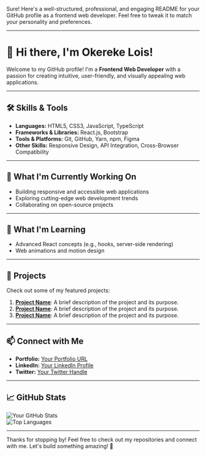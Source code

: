 Sure! Here's a well-structured, professional, and engaging README for your GitHub profile as a frontend web developer. Feel free to tweak it to match your personality and preferences.

---

# 👋 Hi there, I'm Okereke Lois!

Welcome to my GitHub profile! I'm a **Frontend Web Developer** with a passion for creating intuitive, user-friendly, and visually appealing web applications.  

---

## 🛠️ Skills & Tools
- **Languages:** HTML5, CSS3, JavaScript, TypeScript
- **Frameworks & Libraries:** React.js, Bootstrap
- **Tools & Platforms:** Git, GitHub, Yarn, npm, Figma
- **Other Skills:** Responsive Design, API Integration, Cross-Browser Compatibility

---

## 🌟 What I'm Currently Working On
- Building responsive and accessible web applications  
- Exploring cutting-edge web development trends  
- Collaborating on open-source projects  

---

## 🧠 What I'm Learning
- Advanced React concepts (e.g., hooks, server-side rendering)
- Web animations and motion design    

---

## 🚀 Projects
Check out some of my featured projects:
1. **[Project Name](#)**: A brief description of the project and its purpose.
2. **[Project Name](#)**: A brief description of the project and its purpose.
3. **[Project Name](#)**: A brief description of the project and its purpose.

---

## 📫 Connect with Me
- **Portfolio:** [Your Portfolio URL](#)  
- **LinkedIn:** [Your LinkedIn Profile](#)  
- **Twitter:** [Your Twitter Handle](#)  

---

## 📈 GitHub Stats
![Your GitHub Stats](https://github-readme-stats.vercel.app/api?username=yourusername&show_icons=true&theme=radical)  
![Top Languages](https://github-readme-stats.vercel.app/api/top-langs/?username=yourusername&layout=compact&theme=radical)

---

Thanks for stopping by! Feel free to check out my repositories and connect with me. Let's build something amazing! 🚀

